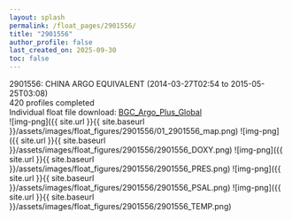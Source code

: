 ```yaml
---
layout: splash
permalink: /float_pages/2901556/
title: "2901556"
author_profile: false
last_created_on: 2025-09-30
toc: false
---
```

 
2901556: CHINA ARGO EQUIVALENT (2014-03-27T02:54 to 2015-05-25T03:08)\
420 profiles completed\
Individual float file download: [BGC_Argo_Plus_Global](https://ftp.soest.hawaii.edu/bgc_argo_plus/Individual_Floats/outliers_removed/2901556_Sprof_processed.nc)\
![img-png]({{ site.url }}{{ site.baseurl }}/assets/images/float_figures/2901556/01_2901556_map.png)
![img-png]({{ site.url }}{{ site.baseurl }}/assets/images/float_figures/2901556/2901556_DOXY.png)
![img-png]({{ site.url }}{{ site.baseurl }}/assets/images/float_figures/2901556/2901556_PRES.png)
![img-png]({{ site.url }}{{ site.baseurl }}/assets/images/float_figures/2901556/2901556_PSAL.png)
![img-png]({{ site.url }}{{ site.baseurl }}/assets/images/float_figures/2901556/2901556_TEMP.png)
